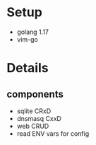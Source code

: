 # Setup

- golang 1.17
- vim-go

# Details

## components
 
 - sqlite CRxD
 - dnsmasq CxxD
 - web CRUD
 - read ENV vars for config
